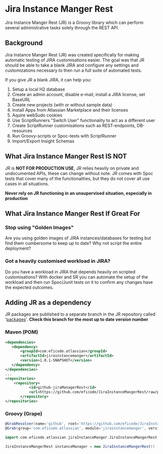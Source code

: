 # Jira Instance Manger Rest

Jira Instance Manger Rest (JR) is a Groovy library which can perform several administrative tasks solely through the REST API.

## Background
Jira Instance Manger Rest (JR) was created specifically for making automatic testing of JIRA customisations easier. The goal was that JR should be able to take a blank JIRA and configure any settings and customizations necessary to then run a full suite of automated tests.

If you give JR a blank JIRA, it can help you:

1. Setup a local H2 database
2. Create an admin account, disable e-mail, install a JIRA license, set BaseURL
3. Create new projects (with or without sample data)
4. Install Apps from Atlassian Marketplace and their licenses
5. Aquire webSudo cookies
6. Use ScriptRunners "Switch User" functionality to act as a different user
7. Create ScriptRunner customisations such as REST-endpoints, DB-resources
8. Run Groovy-scripts or Spoc-tests with ScriptRunner
9. Import/Export Insight Schemas


## What Jira Instance Manger Rest IS NOT

JR is **NOT FOR PRODUCTION USE**, JR relies heavily on private and undocumented APIs, these can change without note.
JR comes with Spoc tests that cover many of the functionalities, but they do not cover all use cases in all situations.

**Never rely on JR functioning in an unsupervised situation, especially in production**


## What Jira Instance Manger Rest If Great For

### Stop using "Golden Images"

Are you using golden images of JIRA instances/databases for testing but find them cumbersome to keep up to date?
Why not script the entire deployment?

### Got a heavily customised workload in JIRA?

Do you have a workload in JIRA that depends heavily on scripted customisations?
With docker and SR you can automate the setup of the workload and then run Spoc/Junit tests on it to confirm any changes have the expected outcomes.


## Adding JR as a dependency

JR packages are published to a separate branch in the JR repository called '[packages](https://github.com/eficode/JiraInstanceMangerRest/tree/packages/repository/com/eficode/atlassian/jirainstancemanger)'. **Check this branch for the most up to date version number**

### Maven (POM)
```XML
<dependencies>
   <dependency>
       <groupId>com.eficode.atlassian</groupId>
       <artifactId>jirainstancemanger</artifactId>
       <version>1.0.1-SNAPSHOT</version>
   </dependency>
</dependencies>
...
<repositories>            
    <repository>
           <id>github-jiraManagerRest</id>
           <url>https://github.com/eficode/JiraInstanceMangerRest/raw/packages/repository/</url>
       </repository>
</repositories>
```


### Groovy (Grape)

```Groovy
@GrabResolver(name='github', root='https://github.com/eficode/JiraInstanceMangerRest/raw/packages/repository/')  
@Grab(group='com.eficode.atlassian', module='jirainstancemanger', version='1.0.1-SNAPSHOT')  
  
import com.eficode.atlassian.jiraInstanceManger.JiraInstanceMangerRest  
  
JiraInstanceMangerRest instanceManager = new JiraInstanceMangerRest()
```